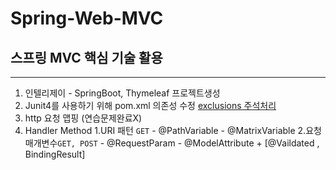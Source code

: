 
 # Spring-Web-MVC
## 스프링 MVC 핵심 기술 활용

---
1. 인텔리제이 - SpringBoot, Thymeleaf 프로젝트생성
2. Junit4를 사용하기 위해 pom.xml 의존성 수정 [exclusions 주석처리](https://ratseno.tistory.com/75)
3. http 요청 맵핑 (연습문제완료X)
4. Handler Method
	1.URI 패턴 `GET`
		- @PathVariable
		- @MatrixVariable
	2.요청매개변수`GET, POST` 
		- @RequestParam
		- @ModelAttribute + [@Vaildated , BindingResult]